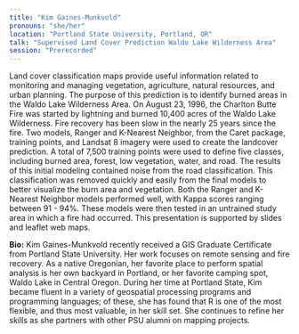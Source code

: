 ```yaml
---
title: "Kim Gaines-Munkvold"
pronouns: "she/her"
location: "Portland State University, Portland, OR"
talk: "Supervised Land Cover Prediction Waldo Lake Wilderness Area"
session: "Prerecorded"
---
```


Land cover classification maps provide useful information related to monitoring and managing vegetation, agriculture, natural resources, and urban planning. The purpose of this prediction is to identify burned areas in the Waldo Lake Wilderness Area. On August 23, 1996, the Charlton Butte Fire was started by lightning and burned 10,400 acres of the Waldo Lake Wilderness. Fire recovery has been slow in the nearly 25 years since the fire. Two models, Ranger and K-Nearest Neighbor, from the Caret package, training points, and Landsat 8 imagery were used to create the landcover prediction. A total of 7,500 training points were used to define five classes, including burned area, forest, low vegetation, water, and road. The results of this initial modeling contained noise from the road classification.  This classification was removed quickly and easily from the final models to better visualize the burn area and vegetation. Both the Ranger and K-Nearest Neighbor models performed well, with Kappa scores ranging between 91 - 94%. These models were then tested in an untrained study area in which a fire had occurred.  This presentation is supported by slides and leaflet web maps.

__Bio:__ Kim Gaines-Munkvold recently received a GIS Graduate Certificate from Portland State University. Her work focuses on remote sensing and fire recovery.  As a native Oregonian, her favorite place to perform spatial analysis is her own backyard in Portland, or her favorite camping spot, Waldo Lake in Central Oregon. 
During her time at Portland State, Kim became fluent in a variety of geospatial processing programs and programming languages; of these, she has found that R is one of the most flexible, and thus most valuable, in her skill set. She continues to refine her skills as she partners with other PSU alumni on mapping projects.  
